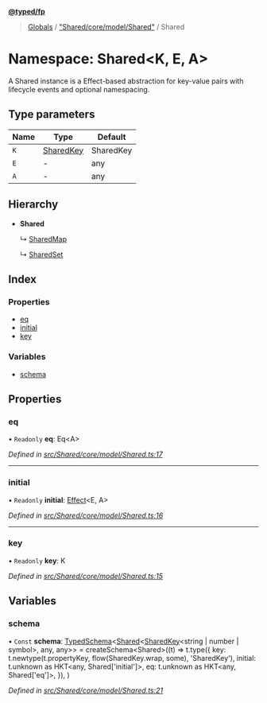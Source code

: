 **[@typed/fp](../README.md)**

> [Globals](../globals.md) / ["Shared/core/model/Shared"](_shared_core_model_shared_.md) / Shared

# Namespace: Shared\<K, E, A>

A Shared instance is a Effect-based abstraction for key-value pairs with lifecycle
events and optional namespacing.

## Type parameters

Name | Type | Default |
------ | ------ | ------ |
`K` | [SharedKey](_shared_core_model_sharedkey_.sharedkey.md) | SharedKey |
`E` | - | any |
`A` | - | any |

## Hierarchy

* **Shared**

  ↳ [SharedMap](../interfaces/_shared_map_sharedmap_.sharedmap.md)

  ↳ [SharedSet](../interfaces/_shared_set_sharedset_.sharedset.md)

## Index

### Properties

* [eq](_shared_core_model_shared_.shared.md#eq)
* [initial](_shared_core_model_shared_.shared.md#initial)
* [key](_shared_core_model_shared_.shared.md#key)

### Variables

* [schema](_shared_core_model_shared_.shared.md#schema)

## Properties

### eq

• `Readonly` **eq**: Eq\<A>

*Defined in [src/Shared/core/model/Shared.ts:17](https://github.com/TylorS/typed-fp/blob/41076ce/src/Shared/core/model/Shared.ts#L17)*

___

### initial

• `Readonly` **initial**: [Effect](_effect_effect_.effect.md)\<E, A>

*Defined in [src/Shared/core/model/Shared.ts:16](https://github.com/TylorS/typed-fp/blob/41076ce/src/Shared/core/model/Shared.ts#L16)*

___

### key

• `Readonly` **key**: K

*Defined in [src/Shared/core/model/Shared.ts:15](https://github.com/TylorS/typed-fp/blob/41076ce/src/Shared/core/model/Shared.ts#L15)*

## Variables

### schema

• `Const` **schema**: [TypedSchema](../interfaces/_io_typedschema_.typedschema.md)\<[Shared](_shared_core_model_shared_.shared.md)\<[SharedKey](_shared_core_model_sharedkey_.sharedkey.md)\<string \| number \| symbol>, any, any>> = createSchema\<Shared>((t) => t.type({ key: t.newtype(t.propertyKey, flow(SharedKey.wrap, some), 'SharedKey'), initial: t.unknown as HKT\<any, Shared['initial']>, eq: t.unknown as HKT\<any, Shared['eq']>, }), )

*Defined in [src/Shared/core/model/Shared.ts:21](https://github.com/TylorS/typed-fp/blob/41076ce/src/Shared/core/model/Shared.ts#L21)*
